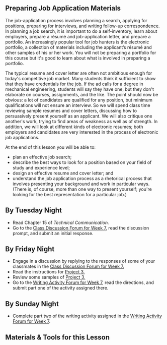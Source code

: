 ## Preparing Job Application Materials

The job-application process involves planning a search, applying for positions, preparing for interviews, and writing follow-up correspondence. In planning a job search, it is important to do a self-inventory, learn about employers, prepare a résumé and job-application letter, and prepare a portfolio. An increasingly popular tool for job hunters is the electronic portfolio, a collection of materials including the applicant’s résumé and other samples of his or her work. You will not be preparing a portfolio for this course but it's good to learn about what is involved in preparing a portfolio.

The typical resume and cover letter are often not ambitious enough for today's competitive job market. Many students think it sufficient to show that they have credentials for the job. If the ad calls for a degree in mechanical engineering, students will say they have one, but they don't elaborate on courses, assignments, and the like. The point should now be obvious: a lot of candidates are qualified for any position, but minimum qualifications will not ensure an interview. So we will spend class time reviewing sample resumes and cover letters, discussing how to persuasively present yourself as an applicant. We will also critique one another's work, trying to find areas of weakness as well as of strength. In addition, we will look at different kinds of electronic resumes; both employers and candidates are very interested in the process of electronic job applications.

At the end of this lesson you will be able to:

* plan an effective job search;
* describe the best ways to look for a position based on your field of study and experience level;
* design an effective resume and cover letter; and
* understand the job application process as a rhetorical process that involves presenting your background and work in particular ways. (There is, of course, more than one way to present yourself; you're looking for the best representation for a particular job.)

## By Tuesday Night

* Read Chapter 15 of _Technical Communication._
* Go to the [Class Discussion Forum for Week 7][1], read the discussion prompt, and submit an initial response.

## By Friday Night

* Engage in a discussion by replying to the responses of some of your classmates in the [Class Discussion Forum for Week 7.][1]
* Read the instructions for [Project 3.][3]
* Review some samples of [Project 3.][4]
* Go to the [Writing Activity Forum for Week 7][2], read the directions, and submit part one of the activity assigned there.

## By Sunday Night

* Complete part two of the writing activity assigned in the [Writing Activity Forum for Week 7][2].

## Materials & Tools for this Lesson

[1]: /section/content/default.asp?WCI=Goto&WCU=CRSCNT&MATCH=Class+Discussion+Forum+for+Week+7
[2]: /section/content/default.asp?WCI=Goto&WCU=CRSCNT&MATCH=Writing+Activity+Forum+for+Week+7
[3]: /section/content/default.asp?WCI=Goto&WCU=CRSCNT&MATCH=Project+3+Assignment
[4]: /section/content/default.asp?WCI=Goto&WCU=CRSCNT&MATCH=Project+3+Samples

